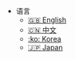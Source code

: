 - 语言  
  - [:uk: English](/)
  - [:cn: 中文](/docs-cn/)
  - [:ko: Korea](/docs-kr/)
  - [:jp: Japan](/docs-jp/)